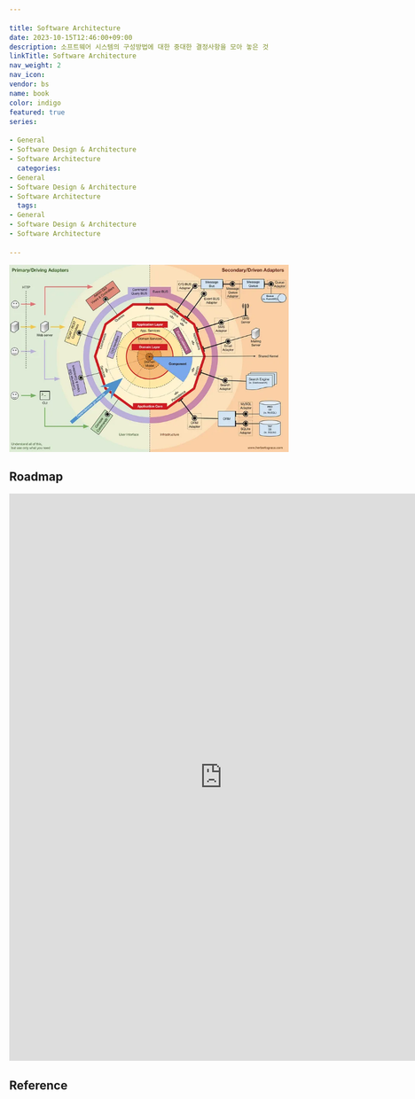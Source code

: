 ```yaml
---

title: Software Architecture
date: 2023-10-15T12:46:00+09:00
description: 소프트웨어 시스템의 구성방법에 대한 중대한 결정사항을 모아 놓은 것
linkTitle: Software Architecture
nav_weight: 2
nav_icon:
vendor: bs
name: book
color: indigo
featured: true
series:

- General
- Software Design & Architecture
- Software Architecture
  categories:
- General
- Software Design & Architecture
- Software Architecture
  tags:
- General
- Software Design & Architecture
- Software Architecture

---
```


![Software Architecture](software-architecture.webp#center)

## Roadmap

<p align="center">
<iframe width="768" height="1024" src="https://roadmap.sh/software-design-architecture?s=652b754df43a58c923ce9d26" frameborder="0" allow="accelerometer; autoplay; encrypted-media; gyroscope; picture-in-picture" allowfullscreen></iframe>
</p>

## Reference
